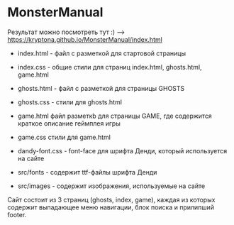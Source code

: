 # MonsterManual

Результат можно посмотреть тут :) --> https://kryptona.github.io/MonsterManual/index.html 

- index.html - файл с разметкой для стартовой страницы
- index.css - общие стили для страниц index.html, ghosts.html, game.html
- ghosts.html - файл с разметкой для страницы GHOSTS 
- ghosts.css - стили для ghosts.html
- game.html файл разметкb для страницы GAME, где содержится краткое описание геймплея игры
- game.css стили для game.html

- dandy-font.css - font-face для шрифта Денди, который используется на сайте
- src/fonts - содержит ttf-файлы шрифта Денди
- src/images - содержит изображения, используемые на сайте

Сайт состоит из 3 страниц (ghosts, index, game), каждая из которых содержит выпадающее меню навигации, блок поиска и прилипший footer. 
